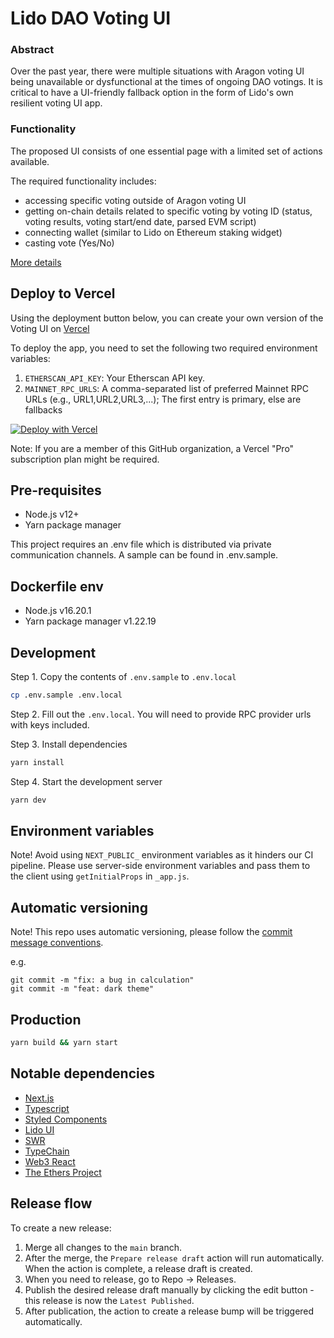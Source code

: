 # Lido DAO Voting UI

### Abstract

Over the past year, there were multiple situations with Aragon voting UI being unavailable or dysfunctional at the times of ongoing DAO votings. It is critical to have a UI-friendly fallback option in the form of Lido's own resilient voting UI app.

### Functionality

The proposed UI consists of one essential page with a limited set of actions available.

The required functionality includes:

- accessing specific voting outside of Aragon voting UI
- getting on-chain details related to specific voting by voting ID (status, voting results, voting start/end date, parsed EVM script)
- connecting wallet (similar to Lido on Ethereum staking widget)
- casting vote (Yes/No)

[More details](https://www.notion.so/Custom-voting-UI-feature-description-bde7fde42d3749a3afcbab3a56f26674)

## Deploy to Vercel

Using the deployment button below, you can create your own version of the Voting UI on [Vercel](https://vercel.com/)

To deploy the app, you need to set the following two required environment variables:

1. `ETHERSCAN_API_KEY`: Your Etherscan API key.
2. `MAINNET_RPC_URLS`: A comma-separated list of preferred Mainnet RPC URLs (e.g., URL1,URL2,URL3,...); The first entry is primary, else are fallbacks

[![Deploy with Vercel](https://vercel.com/button)](https://vercel.com/new/clone?repository-url=https://github.com/phonktown/dao-voting-ui&env=ETHERSCAN_API_KEY,MAINNET_RPC_URLS&project-name=lido-voting-ui&repository-name=lido-voting-ui)

Note: If you are a member of this GitHub organization, a Vercel "Pro" subscription plan might be required.

## Pre-requisites

- Node.js v12+
- Yarn package manager

This project requires an .env file which is distributed via private communication channels. A sample can be found in .env.sample.

## Dockerfile env

- Node.js v16.20.1
- Yarn package manager v1.22.19

## Development

Step 1. Copy the contents of `.env.sample` to `.env.local`

```bash
cp .env.sample .env.local
```

Step 2. Fill out the `.env.local`. You will need to provide RPC provider urls with keys included.

Step 3. Install dependencies

```bash
yarn install
```

Step 4. Start the development server

```bash
yarn dev
```

## Environment variables

Note! Avoid using `NEXT_PUBLIC_` environment variables as it hinders our CI pipeline. Please use server-side environment variables and pass them to the client using `getInitialProps` in `_app.js`.

## Automatic versioning

Note! This repo uses automatic versioning, please follow the [commit message conventions](https://www.conventionalcommits.org/en/v1.0.0/).

e.g.

```
git commit -m "fix: a bug in calculation"
git commit -m "feat: dark theme"
```

## Production

```bash
yarn build && yarn start
```

## Notable dependencies

- [Next.js](https://nextjs.org/docs)
- [Typescript](https://www.typescriptlang.org/)
- [Styled Components](https://styled-components.com/)
- [Lido UI](https://github.com/lidofinance/ui)
- [SWR](https://swr.vercel.app)
- [TypeChain](https://github.com/ethereum-ts/Typechain#readme)
- [Web3 React](https://github.com/NoahZinsmeister/web3-react#readme)
- [The Ethers Project](https://github.com/ethers-io/ethers.js/)

## Release flow

To create a new release:

1. Merge all changes to the `main` branch.
1. After the merge, the `Prepare release draft` action will run automatically. When the action is complete, a release draft is created.
1. When you need to release, go to Repo → Releases.
1. Publish the desired release draft manually by clicking the edit button - this release is now the `Latest Published`.
1. After publication, the action to create a release bump will be triggered automatically.
